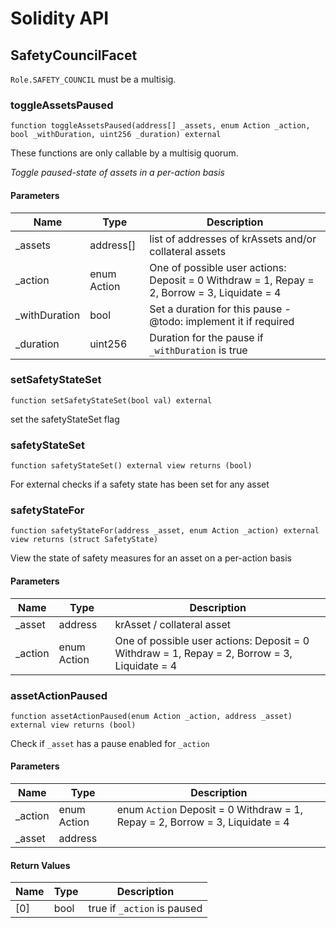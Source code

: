 # Solidity API

## SafetyCouncilFacet

`Role.SAFETY_COUNCIL` must be a multisig.

### toggleAssetsPaused

```solidity
function toggleAssetsPaused(address[] _assets, enum Action _action, bool _withDuration, uint256 _duration) external
```

These functions are only callable by a multisig quorum.

_Toggle paused-state of assets in a per-action basis_

#### Parameters

| Name | Type | Description |
| ---- | ---- | ----------- |
| _assets | address[] | list of addresses of krAssets and/or collateral assets |
| _action | enum Action | One of possible user actions:  Deposit = 0  Withdraw = 1,  Repay = 2,  Borrow = 3,  Liquidate = 4 |
| _withDuration | bool | Set a duration for this pause - @todo: implement it if required |
| _duration | uint256 | Duration for the pause if `_withDuration` is true |

### setSafetyStateSet

```solidity
function setSafetyStateSet(bool val) external
```

set the safetyStateSet flag

### safetyStateSet

```solidity
function safetyStateSet() external view returns (bool)
```

For external checks if a safety state has been set for any asset

### safetyStateFor

```solidity
function safetyStateFor(address _asset, enum Action _action) external view returns (struct SafetyState)
```

View the state of safety measures for an asset on a per-action basis

#### Parameters

| Name | Type | Description |
| ---- | ---- | ----------- |
| _asset | address | krAsset / collateral asset |
| _action | enum Action | One of possible user actions:  Deposit = 0  Withdraw = 1,  Repay = 2,  Borrow = 3,  Liquidate = 4 |

### assetActionPaused

```solidity
function assetActionPaused(enum Action _action, address _asset) external view returns (bool)
```

Check if `_asset` has a pause enabled for `_action`

#### Parameters

| Name | Type | Description |
| ---- | ---- | ----------- |
| _action | enum Action | enum `Action`  Deposit = 0  Withdraw = 1,  Repay = 2,  Borrow = 3,  Liquidate = 4 |
| _asset | address |  |

#### Return Values

| Name | Type | Description |
| ---- | ---- | ----------- |
| [0] | bool | true if `_action` is paused |

